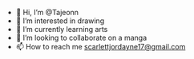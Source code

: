 - 👋 Hi, I’m @Tajeonn
- 👀 I’m interested in drawing 
- 🌱 I’m currently learning arts
- 💞️ I’m looking to collaborate on a manga
- 📫 How to reach me scarlettjordayne17@gmail.com 

<!---
Tajeonn/Tajeonn is a ✨ special ✨ repository because its `README.md` (this file) appears on your GitHub profile.
You can click the Preview link to take a look at your changes.
--->
